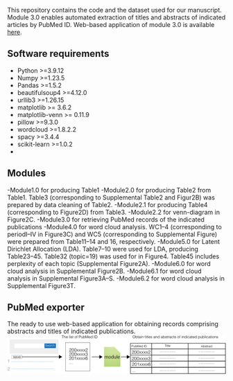 This repository contains the code and the dataset used for our manuscript. Module 3.0 enables automated extraction of titles and abstracts of indicated articles by PubMed ID.
Web-based application of module 3.0 is available [here](https://pubmed-exporter.herokuapp.com/).

## Software requirements
- Python >=3.9.12
- Numpy >=1.23.5
- Pandas >=1.5.2
- beautifulsoup4 >=4.12.0
- urllib3 >=1.26.15
- matplotlib >= 3.6.2
- matplotlib-venn >= 0.11.9
- pillow >=9.3.0
- wordcloud >=1.8.2.2
- spacy >=3.4.4
- scikit-learn >=1.0.2
- 
## Modules
-Module1.0 for producing Table1
-Module2.0 for producing Table2 from Table1. Table3 (corresponding to Supplemental Table2 and Figur2B) was prepared by data cleaning of Table2.
-Module2.1 for producing Table4 (corresponding to Figure2D) from Table3.
-Module2.2 for venn-diagram in Figure2C.
-Module3.0 for retrieving PubMed records of the indicated publications
-Module4.0 for word cloud analysis. WC1–4 (corresponding to periodI–IV in Figure3C) and WC5 (corresponding to Supplemental Figure) were prepared from Table11–14 and 16, respectively.
-Module5.0 for Latent Dirichlet Allocation (LDA). Table7–10 were used for LDA, producing Table23–45. Table32 (topic=19) was used for in Figure4. Table45 includes perplexity of each topic (Supplemental Figure2A).
-Module6.0 for word cloud analysis in Supplemental Figure2B.
-Module6.1 for word cloud analysis in Supplemental Figure3A–S.
-Module6.2 for word cloud analysis in Supplemental Figure3T.

## PubMed exporter
The ready to use web-based application for obtaining records comprising abstracts and titles of indicated publications.
![How to use](Files/picture.png)
